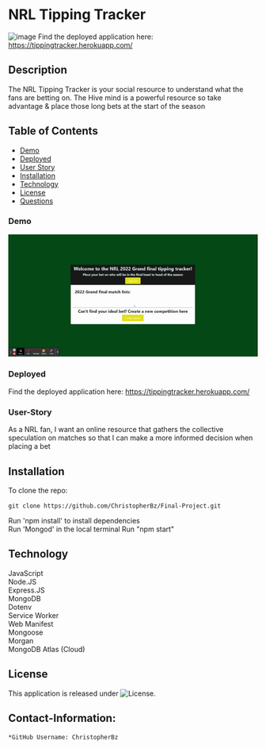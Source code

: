 # NRL Tipping Tracker
![image](https://user-images.githubusercontent.com/81110745/140848980-d50c1999-9965-4ca0-8206-5d9cd50b1dce.png)
Find the deployed application here: https://tippingtracker.herokuapp.com/

## Description
The NRL Tipping Tracker is your social resource to understand what the fans are betting on. The Hive mind is a powerful resource so take advantage & place those long bets at the start of the season

## Table of Contents
- [Demo](#Demo)
- [Deployed](#Deployed)
- [User Story](#User-Story)
- [Installation](#installation)
- [Technology](#technology)
- [License](#license)
- [Questions](#Contact-Information)  

### Demo
![Screenshot](https://github.com/ChristopherBz/Final-Project/blob/03729bf7a60964c05eafe77365f684c4b8e71f75/client/public/NRL%20Tipping%20Tracker.gif)

### Deployed
Find the deployed application here: https://tippingtracker.herokuapp.com/

### User-Story
As a NRL fan, I want an online resource that gathers the collective speculation on matches so that I can make a more informed decision when placing a bet 

## Installation

To clone the repo:
```
git clone https://github.com/ChristopherBz/Final-Project.git
``` 
Run 'npm install' to install dependencies  
Run 'Mongod' in the local terminal
Run "npm start"

## Technology

JavaScript  
Node.JS  
Express.JS  
MongoDB  
Dotenv  
Service Worker  
Web Manifest  
Mongoose  
Morgan  
MongoDB Atlas (Cloud)  

## License

This application is released under ![License](https://img.shields.io/badge/License-MIT-blue.svg "License Badge").


## Contact-Information:
    *GitHub Username: ChristopherBz
